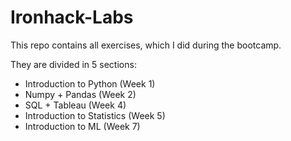 # Ironhack-Labs

This repo contains all exercises, which I did during the bootcamp.

They are divided in 5 sections:
 - Introduction to Python (Week 1)
 - Numpy + Pandas (Week 2)
 - SQL + Tableau (Week 4)
 - Introduction to Statistics (Week 5)
 - Introduction to ML (Week 7)
 

